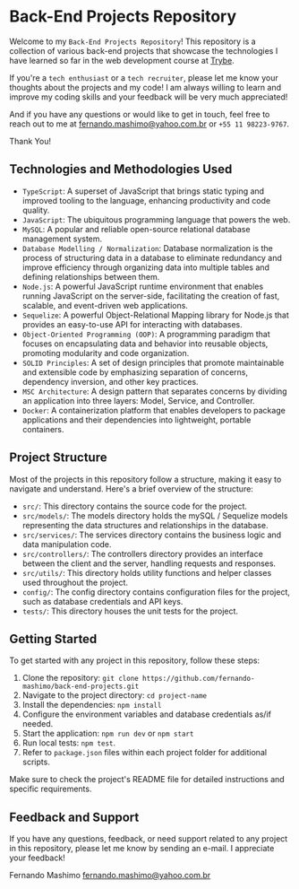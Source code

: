 # Back-End Projects Repository

Welcome to my `Back-End Projects Repository`! This repository is a collection of various back-end projects that showcase the technologies I have learned so far in the web development course at [Trybe](https://betrybe.com/).

If you're a `tech enthusiast` or a `tech recruiter`, please let me know your thoughts about the projects and my code! I am always willing to learn and improve my coding skills and your feedback will be very much appreciated!

And if you have any questions or would like to get in touch, feel free to reach out to me at [fernando.mashimo@yahoo.com.br](mailto:fernando.mashimo@yahoo.com.br) or `+55 11 98223-9767`.

Thank You!

## Technologies and Methodologies Used

- `TypeScript`: A superset of JavaScript that brings static typing and improved tooling to the language, enhancing productivity and code quality.
- `JavaScript`: The ubiquitous programming language that powers the web.
- `MySQL`: A popular and reliable open-source relational database management system.
- `Database Modelling / Normalization`: Database normalization is the process of structuring data in a database to eliminate redundancy and improve efficiency through organizing data into multiple tables and defining relationships between them.
- `Node.js`: A powerful JavaScript runtime environment that enables running JavaScript on the server-side, facilitating the creation of fast, scalable, and event-driven web applications.
- `Sequelize`: A powerful Object-Relational Mapping library for Node.js that provides an easy-to-use API for interacting with databases.
- `Object-Oriented Programming (OOP)`: A programming paradigm that focuses on encapsulating data and behavior into reusable objects, promoting modularity and code organization.
- `SOLID Principles`: A set of design principles that promote maintainable and extensible code by emphasizing separation of concerns, dependency inversion, and other key practices.
- `MSC Architecture`: A design pattern that separates concerns by dividing an application into three layers: Model, Service, and Controller.
- `Docker`: A containerization platform that enables developers to package applications and their dependencies into lightweight, portable containers.

## Project Structure

Most of the projects in this repository follow a structure, making it easy to navigate and understand. Here's a brief overview of the structure:

- `src/`: This directory contains the source code for the project.
- `src/models/`: The models directory holds the mySQL / Sequelize models representing the data structures and relationships in the database.
- `src/services/`: The services directory contains the business logic and data manipulation code.
- `src/controllers/`: The controllers directory provides an interface between the client and the server, handling requests and responses.
- `src/utils/`: This directory holds utility functions and helper classes used throughout the project.
- `config/`: The config directory contains configuration files for the project, such as database credentials and API keys.
- `tests/`: This directory houses the unit tests for the project.

## Getting Started

To get started with any project in this repository, follow these steps:

1. Clone the repository: `git clone https://github.com/fernando-mashimo/back-end-projects.git`
2. Navigate to the project directory: `cd project-name`
3. Install the dependencies: `npm install`
4. Configure the environment variables and database credentials as/if needed.
5. Start the application: `npm run dev` or `npm start`
6. Run local tests: `npm test`.
7. Refer to `package.json` files within each project folder for additional scripts.

Make sure to check the project's README file for detailed instructions and specific requirements.

## Feedback and Support

If you have any questions, feedback, or need support related to any project in this repository, please let me know by sending an e-mail.
I appreciate your feedback!

Fernando Mashimo [fernando.mashimo@yahoo.com.br](mailto:fernando.mashimo@yahoo.com.br)
